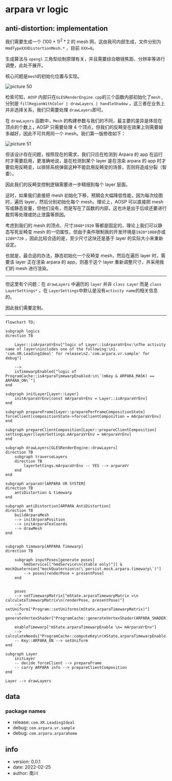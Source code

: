 # arpara vr logic

## anti-distortion: implementation

我们需要生成一个 $(100+1)^2*2$ 的 mesh 网，这由我司内部生成，文件分别为 `HmdTypeXXXDistortionMesh.*` ，目前 `XXX=8`。

生成算法与 `opengl` 三角型绘制原理有关，并且需要综合眼镜焦距、分辨率等进行调整，此处不展开。

核心问题是`mesh`的初始化位置与实现。

<img alt="picture 50" src="https://mark-vue-oss.oss-cn-hangzhou.aliyuncs.com/arpara-vr-logic-1645799660292-b30748482118e3c0214c2f314d65d241d5dc18a6ed7ba08a488601511d77b73d.png" />

检索可知，`AOSP` 内部只在`GLESRenderEngine.cpp`的三个函数内部初始化了`mesh` ,分别是 `fillRegionWithColor | drawLayers | handleShadow` ，这三者在业务上并非选择关系，我们只需要处理 `drawLayers`即可。

在 `drawLayers` 函数中，`Mesh` 的构建参数与我们的不同，最主要的差异是体现在顶点的个数上，AOSP 只需要处理 4 个顶点，但我们的反畸变在效果上则需要越多越好，因此不可共用同一个 mesh。我们第一版修改如下：

<img alt="picture 51" src="https://mark-vue-oss.oss-cn-hangzhou.aliyuncs.com/arpara-vr-logic-1645799848783-1be7214a86835bb5d9aa49d083caacc2363ed48546d1366a3bd356919c45bdd3.png" />

但该设计存在问题，按照现在的需求，我们只应在检测到 Arpara 的 app 在运行时才需要启用，更准确地说，是在检测到某个 layer 是在渲染 arpara 的 app 时才要启用反畸变，以排除系统弹窗这种不能启用反畸变的场景，否则将造成分裂（智委）。

因此我们的反畸变控制逻辑需要进一步精细到每个 layer 层面。

这时，如果我们直接把 mesh 初始化下移，预期会大幅降低性能，因为每次绘图时，遍历 layer，然后分别初始化每个 mesh。理论上，AOSP 可以直接把 mesh 写成静态变量，但他们没有，而是写在了函数的内部，这也许是出于后续还要进行裁剪等处理或防止泄露等原因。

考虑到我们的 mesh 的顶点、尺寸`3840*1920` 等都是固定的，理论上我们可以静态写死反畸变 mesh 的一切属性，但由于条件限制我的开发环境是`1920*1080`亦或`1280*720` ，因此比较合适的是，至少尺寸这块还是基于 layer 的实际大小来重新设定。

也就是，最合适的办法，静态初始化一个反畸变 mesh，然后在遍历 layer 时，需要该 layer 正在渲染 arpara 的 app，则基于这个 layer 重新调整尺寸，并采用我们的 mesh 进行渲染。

---

但这里有个问题：在 `drawLayers` 中遍历的 `layer` 并非 `class Layer` 而是 `class LayerSettings*` ，在 `LayerSettings`中默认是没有`activity name`的相关信息的。

因此我们需要定制。

---

```mermaid
flowchart TD;

subgraph logics
direction TB

    Layer::isArparaVrEnv["logic of Layer::isArparaVrEnv:\nThe activity name of layer\nincludes one of the following:\n1. 'com.XR.LeadingIdeal' for release\n2.'com.arpara.vr.sample' for debug"]

    -->
    isTimewarpEnabled["logic of ProgramCache::isArparaTimewarpEnabled:\n\`(mKey & ARPARA_MASK) == ARPARA_ON\`"]
end

subgraph initLayer[Layer::Layer]
    initArparaVrEnv[const mArparaVrEnv = Layer::isArparaVrEnv]
end

subgraph prepareFrame[Layer::preparePerFrameCompositionState]
forceClient[compositionState->forceClientComposition = mArparaVrEnv]
end

subgraph prepareClientComposition[Layer::prepareClientComposition]
settingLayer[layerSettings.mArparaVrEnv = mArparaVrEnv]
end

subgraph drawLayers[GLESRenderEngine::drawLayers]
direction TB
    subgraph traverseLayers
    direction TB
        layerSettings.mArparaVrEnv -- YES --> arparaVr
    end
end

subgraph arparaVr[ARPARA VR SYSTEM]
direction TB
    antiDistortion & timewarp
end

subgraph antiDistortion[ARPARA AntiDistortion]
direction TB
    buildArparaMesh
    --> initArparaPosition
    --> initArparaTexCoords
    --> drawMesh
end


subgraph timewarp[ARPARA Timewarp]
direction TB

    subgraph inputPoses[generate poses]
        hmdService[["hmdService\n(stable only)"]] & mockQuaternion["mockQuaternion\n(\`persist.mock.arpara.timewarp\`)"]
        --> poses[renderPose + presentPose]
    end


    poses
    --> setTimewarpMatrix["mState.arparaTimewarpMatrix =\n calculateTimewarpMatrix\n(renderPose, presentPose)"]
    --> setUniform["Program::setUniforms(mState.arparaTimewarpMatrix)"]
    --> generateVertexShader["ProgramCache::generateVertexShader(ARPARA_SHADER)"]

    enableTimewarp["mState.arparaTimewarpEnable \n= mArparaVrEnv"]
    --> calculateNeeds["ProgramCache::computeKey\n(mState.arparaTimewarpEnable)"]
    -- Key::ARPARA_ON --> setUniform
end

subgraph Layer
    initLayer
    -- decide forceClient --> prepareFrame
    -- carry ARPARA info --> prepareClientComposition
end

Layer --> drawLayers
```

## data

### package names

- release: `com.XR.LeadingIdeal`
- debug: `com.arpara.vr.sample`
- debug: `com.arpara.arparahome`

## info

- version: 0.0.1
- date: 2022-02-25
- author: 南川
